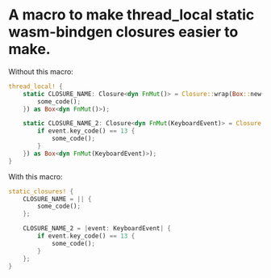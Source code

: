 # A macro to make thread_local static wasm-bindgen closures easier to make.

Without this macro:

```rust
thread_local! {
    static CLOSURE_NAME: Closure<dyn FnMut()> = Closure::wrap(Box::new(|| {
        some_code();
    }) as Box<dyn FnMut()>);

    static CLOSURE_NAME_2: Closure<dyn FnMut(KeyboardEvent)> = Closure::wrap(Box::new(|event: KeyboardEvent| {
        if event.key_code() == 13 {
            some_code();
        }
    }) as Box<dyn FnMut(KeyboardEvent)>);
}
```

With this macro:

```rust
static_closures! {
    CLOSURE_NAME = || {
        some_code();
    };

    CLOSURE_NAME_2 = |event: KeyboardEvent| {
        if event.key_code() == 13 {
            some_code();
        }
    };
}
```

